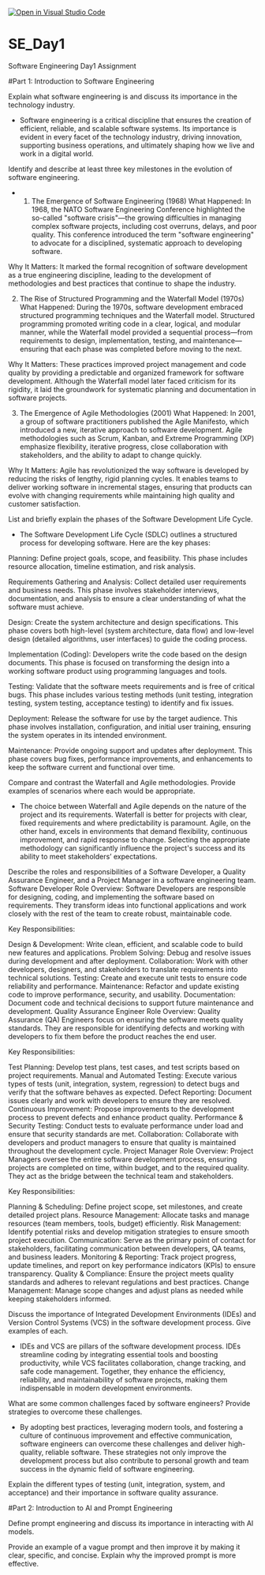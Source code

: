 [![Open in Visual Studio Code](https://classroom.github.com/assets/open-in-vscode-2e0aaae1b6195c2367325f4f02e2d04e9abb55f0b24a779b69b11b9e10269abc.svg)](https://classroom.github.com/online_ide?assignment_repo_id=18307279&assignment_repo_type=AssignmentRepo)
# SE_Day1
Software Engineering Day1 Assignment

#Part 1: Introduction to Software Engineering

Explain what software engineering is and discuss its importance in the technology industry.
- Software engineering is a critical discipline that ensures the creation of efficient, reliable, and scalable software systems. Its importance is evident in every facet of the technology industry, driving innovation, supporting business operations, and ultimately shaping how we live and work in a digital world.

Identify and describe at least three key milestones in the evolution of software engineering.
- 1. The Emergence of Software Engineering (1968)
What Happened:
In 1968, the NATO Software Engineering Conference highlighted the so-called "software crisis"—the growing difficulties in managing complex software projects, including cost overruns, delays, and poor quality. This conference introduced the term "software engineering" to advocate for a disciplined, systematic approach to developing software.

Why It Matters:
It marked the formal recognition of software development as a true engineering discipline, leading to the development of methodologies and best practices that continue to shape the industry.

2. The Rise of Structured Programming and the Waterfall Model (1970s)
What Happened:
During the 1970s, software development embraced structured programming techniques and the Waterfall model. Structured programming promoted writing code in a clear, logical, and modular manner, while the Waterfall model provided a sequential process—from requirements to design, implementation, testing, and maintenance—ensuring that each phase was completed before moving to the next.

Why It Matters:
These practices improved project management and code quality by providing a predictable and organized framework for software development. Although the Waterfall model later faced criticism for its rigidity, it laid the groundwork for systematic planning and documentation in software projects.

3. The Emergence of Agile Methodologies (2001)
What Happened:
In 2001, a group of software practitioners published the Agile Manifesto, which introduced a new, iterative approach to software development. Agile methodologies such as Scrum, Kanban, and Extreme Programming (XP) emphasize flexibility, iterative progress, close collaboration with stakeholders, and the ability to adapt to change quickly.

Why It Matters:
Agile has revolutionized the way software is developed by reducing the risks of lengthy, rigid planning cycles. It enables teams to deliver working software in incremental stages, ensuring that products can evolve with changing requirements while maintaining high quality and customer satisfaction.


List and briefly explain the phases of the Software Development Life Cycle.
- The Software Development Life Cycle (SDLC) outlines a structured process for developing software. Here are the key phases:

Planning:
Define project goals, scope, and feasibility. This phase includes resource allocation, timeline estimation, and risk analysis.

Requirements Gathering and Analysis:
Collect detailed user requirements and business needs. This phase involves stakeholder interviews, documentation, and analysis to ensure a clear understanding of what the software must achieve.

Design:
Create the system architecture and design specifications. This phase covers both high-level (system architecture, data flow) and low-level design (detailed algorithms, user interfaces) to guide the coding process.

Implementation (Coding):
Developers write the code based on the design documents. This phase is focused on transforming the design into a working software product using programming languages and tools.

Testing:
Validate that the software meets requirements and is free of critical bugs. This phase includes various testing methods (unit testing, integration testing, system testing, acceptance testing) to identify and fix issues.

Deployment:
Release the software for use by the target audience. This phase involves installation, configuration, and initial user training, ensuring the system operates in its intended environment.

Maintenance:
Provide ongoing support and updates after deployment. This phase covers bug fixes, performance improvements, and enhancements to keep the software current and functional over time.


Compare and contrast the Waterfall and Agile methodologies. Provide examples of scenarios where each would be appropriate.
- The choice between Waterfall and Agile depends on the nature of the project and its requirements. Waterfall is better for projects with clear, fixed requirements and where predictability is paramount. Agile, on the other hand, excels in environments that demand flexibility, continuous improvement, and rapid response to change. Selecting the appropriate methodology can significantly influence the project's success and its ability to meet stakeholders’ expectations.


Describe the roles and responsibilities of a Software Developer, a Quality Assurance Engineer, and a Project Manager in a software engineering team.
Software Developer
Role Overview:
Software Developers are responsible for designing, coding, and implementing the software based on requirements. They transform ideas into functional applications and work closely with the rest of the team to create robust, maintainable code.

Key Responsibilities:

Design & Development: Write clean, efficient, and scalable code to build new features and applications.
Problem Solving: Debug and resolve issues during development and after deployment.
Collaboration: Work with other developers, designers, and stakeholders to translate requirements into technical solutions.
Testing: Create and execute unit tests to ensure code reliability and performance.
Maintenance: Refactor and update existing code to improve performance, security, and usability.
Documentation: Document code and technical decisions to support future maintenance and development.
Quality Assurance Engineer
Role Overview:
Quality Assurance (QA) Engineers focus on ensuring the software meets quality standards. They are responsible for identifying defects and working with developers to fix them before the product reaches the end user.

Key Responsibilities:

Test Planning: Develop test plans, test cases, and test scripts based on project requirements.
Manual and Automated Testing: Execute various types of tests (unit, integration, system, regression) to detect bugs and verify that the software behaves as expected.
Defect Reporting: Document issues clearly and work with developers to ensure they are resolved.
Continuous Improvement: Propose improvements to the development process to prevent defects and enhance product quality.
Performance & Security Testing: Conduct tests to evaluate performance under load and ensure that security standards are met.
Collaboration: Collaborate with developers and product managers to ensure that quality is maintained throughout the development cycle.
Project Manager
Role Overview:
Project Managers oversee the entire software development process, ensuring projects are completed on time, within budget, and to the required quality. They act as the bridge between the technical team and stakeholders.

Key Responsibilities:

Planning & Scheduling: Define project scope, set milestones, and create detailed project plans.
Resource Management: Allocate tasks and manage resources (team members, tools, budget) efficiently.
Risk Management: Identify potential risks and develop mitigation strategies to ensure smooth project execution.
Communication: Serve as the primary point of contact for stakeholders, facilitating communication between developers, QA teams, and business leaders.
Monitoring & Reporting: Track project progress, update timelines, and report on key performance indicators (KPIs) to ensure transparency.
Quality & Compliance: Ensure the project meets quality standards and adheres to relevant regulations and best practices.
Change Management: Manage scope changes and adjust plans as needed while keeping stakeholders informed.


Discuss the importance of Integrated Development Environments (IDEs) and Version Control Systems (VCS) in the software development process. Give examples of each.
- IDEs and VCS are pillars of the software development process. IDEs streamline coding by integrating essential tools and boosting productivity, while VCS facilitates collaboration, change tracking, and safe code management. Together, they enhance the efficiency, reliability, and maintainability of software projects, making them indispensable in modern development environments.


What are some common challenges faced by software engineers? Provide strategies to overcome these challenges.
- By adopting best practices, leveraging modern tools, and fostering a culture of continuous improvement and effective communication, software engineers can overcome these challenges and deliver high-quality, reliable software. These strategies not only improve the development process but also contribute to personal growth and team success in the dynamic field of software engineering.


Explain the different types of testing (unit, integration, system, and acceptance) and their importance in software quality assurance.


#Part 2: Introduction to AI and Prompt Engineering


Define prompt engineering and discuss its importance in interacting with AI models.


Provide an example of a vague prompt and then improve it by making it clear, specific, and concise. Explain why the improved prompt is more effective.
